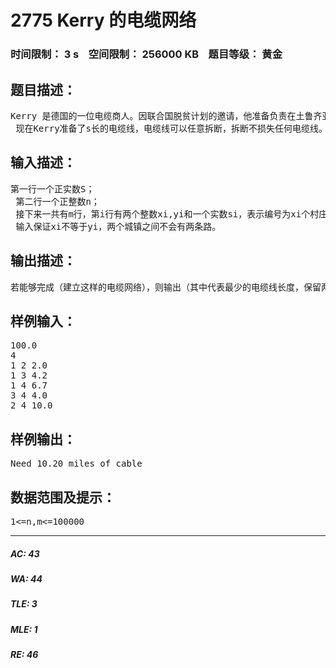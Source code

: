 # 2775 Kerry 的电缆网络   
### 时间限制： 3 s&nbsp;&nbsp;&nbsp;&nbsp;空间限制： 256000 KB&nbsp;&nbsp;&nbsp;&nbsp;题目等级： 黄金  
## 题目描述：  

<pre>
Kerry 是德国的一位电缆商人。因联合国脱贫计划的邀请，他准备负责在土鲁齐亚埃萨亚克斯乌托斯邦建立电缆网络，以满足这个国家的用电需求。当然，现在土鲁齐亚埃萨亚克斯乌托斯邦没有任何电缆。已知土鲁齐亚埃萨亚克斯乌托斯邦一共有n个城镇，已经编号为1到n。其中任意两个城镇可能有一条路，也可能没有。如果两个城镇之间有一条路pi，那么这条路有一个长度si，则Kerry可以在这两个城市之间建立一条电缆线，电缆线的长度也就是这条路的长度si。  
 现在Kerry准备了s长的电缆线，电缆线可以任意拆断，拆断不损失任何电缆线。他需要将土鲁齐亚埃萨亚克斯乌托斯邦所有城镇都能够连入这个电缆网络。那么，Kenny能不能使用这s长度的电缆线完成这项工作；如果能够完成，那么Kerry最少耗用多少长度的电缆线呢？
</pre>
  
  
## 输入描述：  

<pre>
第一行一个正实数S；  
 第二行一个正整数n；  
 接下来一共有m行，第i行有两个整数xi,yi和一个实数si，表示编号为xi个村庄和编号为yi个村庄之间有一条路，路的长度为si。  
 输入保证xi不等于yi，两个城镇之间不会有两条路。
</pre>
  
  
## 输出描述：  

<pre>
若能够完成（建立这样的电缆网络），则输出（其中<X>代表最少的电缆线长度，保留两位小数）：Need <X> miles of cable否则输出：Impossible
</pre>
  
  
## 样例输入：  

<pre>
100.0  
4  
1 2 2.0  
1 3 4.2  
1 4 6.7  
3 4 4.0  
2 4 10.0
</pre>
  
  
## 样例输出：  

<pre>
Need 10.20 miles of cable
</pre>
  
  
## 数据范围及提示：  

<pre>
1<=n,m<=100000
</pre>
  
  
***  

##### AC: 43  
##### WA: 44  
##### TLE: 3  
##### MLE: 1  
##### RE: 46  
